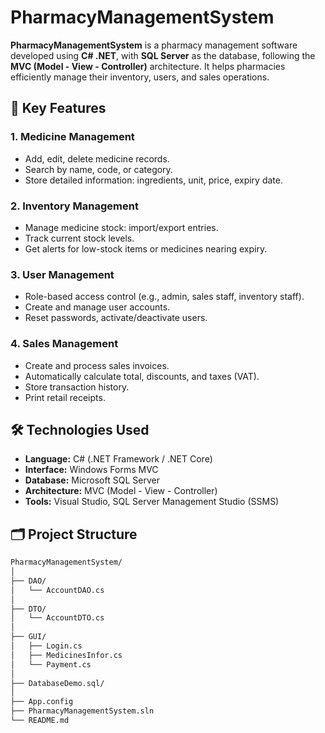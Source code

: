 # PharmacyManagementSystem

**PharmacyManagementSystem** is a pharmacy management software developed using **C# .NET**, with **SQL Server** as the database, following the **MVC (Model - View - Controller)** architecture. It helps pharmacies efficiently manage their inventory, users, and sales operations.

## 🌟 Key Features

### 1. Medicine Management
- Add, edit, delete medicine records.
- Search by name, code, or category.
- Store detailed information: ingredients, unit, price, expiry date.

### 2. Inventory Management
- Manage medicine stock: import/export entries.
- Track current stock levels.
- Get alerts for low-stock items or medicines nearing expiry.

### 3. User Management
- Role-based access control (e.g., admin, sales staff, inventory staff).
- Create and manage user accounts.
- Reset passwords, activate/deactivate users.

### 4. Sales Management
- Create and process sales invoices.
- Automatically calculate total, discounts, and taxes (VAT).
- Store transaction history.
- Print retail receipts.

## 🛠️ Technologies Used

- **Language:** C# (.NET Framework / .NET Core)
- **Interface:** Windows Forms MVC
- **Database:** Microsoft SQL Server
- **Architecture:** MVC (Model - View - Controller)
- **Tools:** Visual Studio, SQL Server Management Studio (SSMS)

## 🗂️ Project Structure

```bash
PharmacyManagementSystem/
│
├── DAO/
│   └── AccountDAO.cs
│
├── DTO/
│   └── AccountDTO.cs
│
├── GUI/
│   ├── Login.cs
│   ├── MedicinesInfor.cs
│   └── Payment.cs
│
├── DatabaseDemo.sql/
│
├── App.config
├── PharmacyManagementSystem.sln
└── README.md

